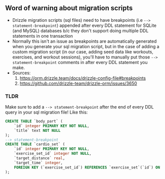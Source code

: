 ## Word of warning about migration scripts

- Drizzle migration scripts (sql files) need to have breakpoints (i.e `--> statement-breakpoint`) appended after every DDL statement for SQLite (and MySQL) databases b/c they don't support doing multiple DDL statements in one transaction
- Normally this isn't an issue as breakpoints are automatically generated when you generate your sql migration script, but in the case of adding a custom migration script (in our case, adding seed data like workouts, exercises, and workout sessions), you'll have to manually put those `--> statement-breakpoint` comments in after every DDL statement you make.
- Sources:
  1. https://orm.drizzle.team/docs/drizzle-config-file#breakpoints
  2. https://github.com/drizzle-team/drizzle-orm/issues/3650

### TLDR

Make sure to add a `--> statement-breakpoint` after the end of every DDL query in your sql migration file!
Like this:

```sql
CREATE TABLE `body_part` (
	`id` integer PRIMARY KEY NOT NULL,
	`title` text NOT NULL
);
--> statement-breakpoint
CREATE TABLE `cardio_set` (
	`id` integer PRIMARY KEY NOT NULL,
	`exercise_set_id` integer NOT NULL,
	`target_distance` real,
	`target_time` integer,
	FOREIGN KEY (`exercise_set_id`) REFERENCES `exercise_set`(`id`) ON UPDATE cascade ON DELETE cascade
);
```

